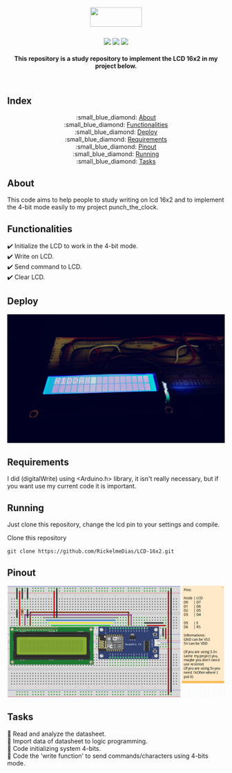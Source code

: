 <p><h1 align="center"><a href="#" target="_blank"><img src="https://img.shields.io/badge/-LCD4bits-blue" width="120" height="45"/></a></h1>
<p align="center">
  <a href="#" target="_blank"><img src="https://img.shields.io/github/issues/r1ddax/JobGo"/></a>
  <a href="#" target="_blank"><img src="https://img.shields.io/github/forks/r1ddax/JobGo"/></a>
  <a href="#" target="_blank"><img src="https://img.shields.io/github/stars/r1ddax/JobGo"/></a>
</p>

<h4 align="center"\>This repository is a study repository to implement the LCD 16x2 in my project below.</p>

</br>

## Index
<p align="center">
:small_blue_diamond: <a href="#about" target="_blank">About</a></br>
:small_blue_diamond: <a href="#functionalities" target="_blank">Functionalities</a></br>
:small_blue_diamond: <a href="#deploy" target="_blank">Deploy</a></br>
:small_blue_diamond: <a href="#requirements" target="_blank">Requirements</a></br>
:small_blue_diamond: <a href="#pinout" target="_blank">Pinout</a></br>
:small_blue_diamond: <a href="#running" target="_blank">Running</a></br>
:small_blue_diamond: <a href="#tasks" target="_blank">Tasks</a>
</p>

## About
This code aims to help people to study writing on lcd 16x2 and to implement the 4-bit mode easily to my project punch_the_clock.

## Functionalities
:heavy_check_mark: Initialize the LCD to work in the 4-bit mode. </br>
:heavy_check_mark: Write on LCD. </br>
:heavy_check_mark: Send command to LCD. </br>
:heavy_check_mark: Clear LCD. </br>

## Deploy
![LcdExample](./resources/r1ddax_lcd.jpg)

## Requirements
I did (digitalWrite) using <Arduino.h> library, it isn't really necessary, but if you want use my current code it is important.

## Running
Just clone this repository, change the lcd pin to your settings and compile.

Clone this repository
```
git clone https://github.com/RickelmeDias/LCD-16x2.git
```

## Pinout
![Pinout](./resources/16x2_pinout.png)

## Tasks

:memo: Read and analyze the datasheet. </br>
:memo: Import data of datasheet to logic programming. </br>
:memo: Code initializing system 4-bits. </br>
:memo: Code the 'write function' to send commands/characters using 4-bits mode. </br>
